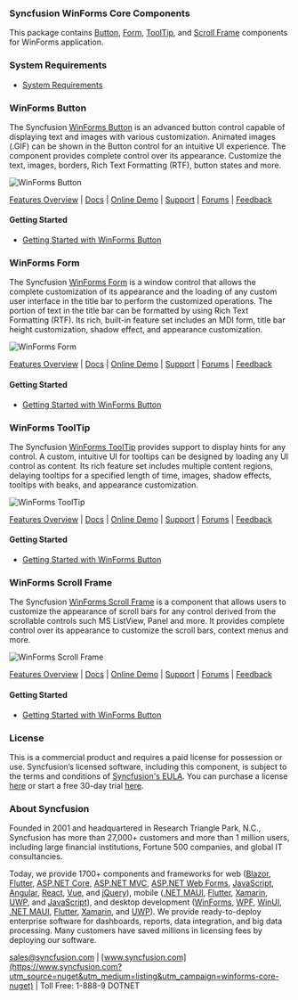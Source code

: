 ### Syncfusion WinForms Core Components
This package contains [Button](https://www.syncfusion.com/winforms-ui-controls/button?utm_source=nuget&utm_medium=listing&utm_campaign=winforms-core-nuget), [Form](https://www.syncfusion.com/winforms-ui-controls/form?utm_source=nuget&utm_medium=listing&utm_campaign=winforms-core-nuget), [ToolTip](https://www.syncfusion.com/winforms-ui-controls/tooltip?utm_source=nuget&utm_medium=listing&utm_campaign=winforms-core-nuget), and [Scroll Frame](https://www.syncfusion.com/winforms-ui-controls/scroll-frame?utm_source=nuget&utm_medium=listing&utm_campaign=winforms-core-nuget) components for WinForms application.

### System Requirements

* [System Requirements](https://help.syncfusion.com/windowsforms/installation/system-requirements?utm_source=nuget&utm_medium=listing&utm_campaign=winforms-core-nuget)

### WinForms Button

The Syncfusion [WinForms Button](https://www.syncfusion.com/winforms-ui-controls/button?utm_source=nuget&utm_medium=listing&utm_campaign=winforms-core-nuget) is an advanced button control capable of displaying text and images with various customization. Animated images (.GIF) can be shown in the Button control for an intuitive UI experience. The component provides complete control over its appearance. Customize the text, images, borders, Rich Text Formatting (RTF), button states and more.

![WinForms Button](https://cdn.syncfusion.com/nuget-readme/winforms/winforms-button.png)

[Features Overview](https://www.syncfusion.com/winforms-ui-controls/button?utm_source=nuget&utm_medium=listing&utm_campaign=winforms-core-nuget) | [Docs](https://help.syncfusion.com/windowsforms/button/getting-started?utm_source=nuget&utm_medium=listing&utm_campaign=winforms-core-nuget) | [Online Demo](https://github.com/syncfusion/winforms-demos?utm_source=nuget&utm_medium=listing&utm_campaign=winforms-core-nuget) | [Support](https://support.syncfusion.com/create?utm_source=nuget&utm_medium=listing&utm_campaign=winforms-core-nuget) | [Forums](https://www.syncfusion.com/forums/windowsforms?utm_source=nuget&utm_medium=listing&utm_campaign=winforms-core-nuget) | [Feedback](https://www.syncfusion.com/feedback/winforms?utm_source=nuget&utm_medium=listing&utm_campaign=winforms-core-nuget)

#### Getting Started

* [Getting Started with WinForms Button](https://help.syncfusion.com/windowsforms/button/getting-started?utm_source=nuget&utm_medium=listing&utm_campaign=winforms-core-nuget)

### WinForms Form

The Syncfusion [WinForms Form](https://www.syncfusion.com/winforms-ui-controls/form?utm_source=nuget&utm_medium=listing&utm_campaign=winforms-core-nuget) is a window control that allows the complete customization of its appearance and the loading of any custom user interface in the title bar to perform the customized operations. The portion of text in the title bar can be formatted by using Rich Text Formatting (RTF). Its rich, built-in feature set includes an MDI form, title bar height customization, shadow effect, and appearance customization.

![WinForms Form](https://cdn.syncfusion.com/nuget-readme/winforms/winforms-form.png)

[Features Overview](https://www.syncfusion.com/winforms-ui-controls/form?utm_source=nuget&utm_medium=listing&utm_campaign=winforms-core-nuget) | [Docs](https://help.syncfusion.com/windowsforms/form/getting-started?utm_source=nuget&utm_medium=listing&utm_campaign=winforms-core-nuget) | [Online Demo](https://github.com/syncfusion/winforms-demos?utm_source=nuget&utm_medium=listing&utm_campaign=winforms-core-nuget) | [Support](https://support.syncfusion.com/create?utm_source=nuget&utm_medium=listing&utm_campaign=winforms-core-nuget) | [Forums](https://www.syncfusion.com/forums/windowsforms?utm_source=nuget&utm_medium=listing&utm_campaign=winforms-core-nuget) | [Feedback](https://www.syncfusion.com/feedback/winforms?utm_source=nuget&utm_medium=listing&utm_campaign=winforms-core-nuget)

#### Getting Started

* [Getting Started with WinForms Button](https://help.syncfusion.com/windowsforms/form/getting-started?utm_source=nuget&utm_medium=listing&utm_campaign=winforms-core-nuget)

### WinForms ToolTip

The Syncfusion [WinForms ToolTip](https://www.syncfusion.com/winforms-ui-controls/tooltip?utm_source=nuget&utm_medium=listing&utm_campaign=winforms-core-nuget) provides support to display hints for any control. A custom, intuitive UI for tooltips can be designed by loading any UI control as content. Its rich feature set includes multiple content regions, delaying tooltips for a specified length of time, images, shadow effects, tooltips with beaks, and appearance customization.

![WinForms ToolTip](https://cdn.syncfusion.com/nuget-readme/winforms/winforms-tooltip.png)

[Features Overview](https://www.syncfusion.com/winforms-ui-controls/tooltip?utm_source=nuget&utm_medium=listing&utm_campaign=winforms-core-nuget) | [Docs](https://help.syncfusion.com/windowsforms/tooltip/gettingstarted?utm_source=nuget&utm_medium=listing&utm_campaign=winforms-core-nuget) | [Online Demo](https://github.com/syncfusion/winforms-demos?utm_source=nuget&utm_medium=listing&utm_campaign=winforms-core-nuget) | [Support](https://support.syncfusion.com/create?utm_source=nuget&utm_medium=listing&utm_campaign=winforms-core-nuget) | [Forums](https://www.syncfusion.com/forums/windowsforms?utm_source=nuget&utm_medium=listing&utm_campaign=winforms-core-nuget) | [Feedback](https://www.syncfusion.com/feedback/winforms?utm_source=nuget&utm_medium=listing&utm_campaign=winforms-core-nuget)

#### Getting Started

* [Getting Started with WinForms Button](https://help.syncfusion.com/windowsforms/tooltip/gettingstarted?utm_source=nuget&utm_medium=listing&utm_campaign=winforms-core-nuget)

### WinForms Scroll Frame

The Syncfusion [WinForms Scroll Frame](https://www.syncfusion.com/winforms-ui-controls/scroll-frame?utm_source=nuget&utm_medium=listing&utm_campaign=winforms-core-nuget) is a component that allows users to customize the appearance of scroll bars for any control derived from the scrollable controls such MS ListView, Panel and more. It provides complete control over its appearance to customize the scroll bars, context menus and more.

![WinForms Scroll Frame](https://cdn.syncfusion.com/nuget-readme/winforms/winforms-scroll-frame.png)

[Features Overview](https://www.syncfusion.com/winforms-ui-controls/scroll-frame?utm_source=nuget&utm_medium=listing&utm_campaign=winforms-core-nuget) | [Docs](https://help.syncfusion.com/windowsforms/scroll-frame/gettingstarted?utm_source=nuget&utm_medium=listing&utm_campaign=winforms-core-nuget) | [Online Demo](https://github.com/syncfusion/winforms-demos?utm_source=nuget&utm_medium=listing&utm_campaign=winforms-core-nuget) | [Support](https://support.syncfusion.com/create?utm_source=nuget&utm_medium=listing&utm_campaign=winforms-core-nuget) | [Forums](https://www.syncfusion.com/forums/windowsforms?utm_source=nuget&utm_medium=listing&utm_campaign=winforms-core-nuget) | [Feedback](https://www.syncfusion.com/feedback/winforms?utm_source=nuget&utm_medium=listing&utm_campaign=winforms-core-nuget)

#### Getting Started

* [Getting Started with WinForms Button](https://help.syncfusion.com/windowsforms/scroll-frame/gettingstarted?utm_source=nuget&utm_medium=listing&utm_campaign=winforms-core-nuget)

### License

This is a commercial product and requires a paid license for possession or use. Syncfusion’s licensed software, including this component, is subject to the terms and conditions of [Syncfusion's EULA](https://www.syncfusion.com/eula/es/?utm_source=nuget&utm_medium=listing&utm_campaign=winforms-core-nuget). You can purchase a license [here](https://www.syncfusion.com/sales/products?utm_source=nuget&utm_medium=listing&utm_campaign=winforms-core-nuget) or start a free 30-day trial [here](https://www.syncfusion.com/account/manage-trials/start-trials?utm_source=nuget&utm_medium=listing&utm_campaign=winforms-core-nuget).

### About Syncfusion

Founded in 2001 and headquartered in Research Triangle Park, N.C., Syncfusion has more than 27,000+ customers and more than 1 million users, including large financial institutions, Fortune 500 companies, and global IT consultancies.
 
Today, we provide 1700+ components and frameworks for web ([Blazor](https://www.syncfusion.com/blazor-components?utm_source=nuget&utm_medium=listing&utm_campaign=winforms-core-nuget), [Flutter](https://www.syncfusion.com/flutter-widgets?utm_source=nuget&utm_medium=listing&utm_campaign=winforms-core-nuget), [ASP.NET Core](https://www.syncfusion.com/aspnet-core-ui-controls?utm_source=nuget&utm_medium=listing&utm_campaign=winforms-core-nuget), [ASP.NET MVC](https://www.syncfusion.com/aspnet-mvc-ui-controls?utm_source=nuget&utm_medium=listing&utm_campaign=winforms-core-nuget), [ASP.NET Web Forms](https://www.syncfusion.com/jquery/aspnet-webforms-ui-controls?utm_source=nuget&utm_medium=listing&utm_campaign=winforms-core-nuget), [JavaScript](https://www.syncfusion.com/javascript-ui-controls?utm_source=nuget&utm_medium=listing&utm_campaign=winforms-core-nuget), [Angular](https://www.syncfusion.com/angular-ui-components?utm_source=nuget&utm_medium=listing&utm_campaign=winforms-core-nuget), [React](https://www.syncfusion.com/react-ui-components?utm_source=nuget&utm_medium=listing&utm_campaign=winforms-core-nuget), [Vue](https://www.syncfusion.com/vue-ui-components?utm_source=nuget&utm_medium=listing&utm_campaign=winforms-core-nuget), and [jQuery](https://www.syncfusion.com/jquery-ui-widgets?utm_source=nuget&utm_medium=listing&utm_campaign=winforms-core-nuget)), mobile ([.NET MAUI](https://www.syncfusion.com/maui-controls?utm_source=nuget&utm_medium=listing&utm_campaign=winforms-core-nuget), [Flutter](https://www.syncfusion.com/flutter-widgets?utm_source=nuget&utm_medium=listing&utm_campaign=winforms-core-nuget), [Xamarin](https://www.syncfusion.com/xamarin-ui-controls?utm_source=nuget&utm_medium=listing&utm_campaign=winforms-core-nuget), [UWP](https://www.syncfusion.com/uwp-ui-controls?utm_source=nuget&utm_medium=listing&utm_campaign=winforms-core-nuget), and [JavaScript](https://www.syncfusion.com/javascript-ui-controls?utm_source=nuget&utm_medium=listing&utm_campaign=winforms-core-nuget)), and desktop development ([WinForms](https://www.syncfusion.com/winforms-ui-controls?utm_source=nuget&utm_medium=listing&utm_campaign=winforms-core-nuget), [WPF](https://www.syncfusion.com/wpf-controls?utm_source=nuget&utm_medium=listing&utm_campaign=winforms-core-nuget), [WinUI](https://www.syncfusion.com/winui-controls?utm_source=nuget&utm_medium=listing&utm_campaign=winforms-core-nuget), [.NET MAUI](https://www.syncfusion.com/maui-controls?utm_source=nuget&utm_medium=listing&utm_campaign=winforms-core-nuget), [Flutter](https://www.syncfusion.com/flutter-widgets?utm_source=nuget&utm_medium=listing&utm_campaign=winforms-core-nuget), [Xamarin](https://www.syncfusion.com/xamarin-ui-controls?utm_source=nuget&utm_medium=listing&utm_campaign=winforms-core-nuget), and [UWP](https://www.syncfusion.com/uwp-ui-controls?utm_source=nuget&utm_medium=listing&utm_campaign=winforms-core-nuget)). We provide ready-to-deploy enterprise software for dashboards, reports, data integration, and big data processing. Many customers have saved millions in licensing fees by deploying our software.

[sales@syncfusion.com](mailto:sales@syncfusion.com?Subject=Syncfusion%20WinForms%20Core-%20NuGet) | [www.syncfusion.com](https://www.syncfusion.com?utm_source=nuget&utm_medium=listing&utm_campaign=winforms-core-nuget) | Toll Free: 1-888-9 DOTNET



